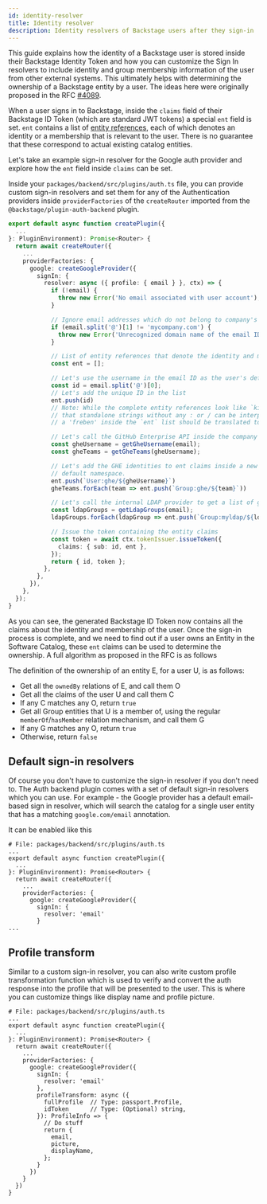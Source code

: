 ```yaml
---
id: identity-resolver
title: Identity resolver
description: Identity resolvers of Backstage users after they sign-in
---
```


This guide explains how the identity of a Backstage user is stored inside their
Backstage Identity Token and how you can customize the Sign In resolvers to
include identity and group membership information of the user from other
external systems. This ultimately helps with determining the ownership of a
Backstage entity by a user. The ideas here were originally proposed in the RFC
[#4089](https://github.com/backstage/backstage/issues/4089).

When a user signs in to Backstage, inside the `claims` field of their Backstage
ID Token (which are standard JWT tokens) a special `ent` field is set. `ent`
contains a list of
[entity references](../features/software-catalog/references.md), each of which
denotes an identity or a membership that is relevant to the user. There is no
guarantee that these correspond to actual existing catalog entities.

Let's take an example sign-in resolver for the Google auth provider and explore
how the `ent` field inside `claims` can be set.

Inside your `packages/backend/src/plugins/auth.ts` file, you can provide custom
sign-in resolvers and set them for any of the Authentication providers inside
`providerFactories` of the `createRouter` imported from the
`@backstage/plugin-auth-backend` plugin.

```ts
export default async function createPlugin({
  ...
}: PluginEnvironment): Promise<Router> {
  return await createRouter({
    ...
    providerFactories: {
      google: createGoogleProvider({
        signIn: {
          resolver: async ({ profile: { email } }, ctx) => {
            if (!email) {
              throw new Error('No email associated with user account');
            }

            // Ignore email addresses which do not belong to company's domain name
            if (email.split('@')[1] != 'mycompany.com') {
              throw new Error('Unrecognized domain name of the email ID used to sign in.')
            }

            // List of entity references that denote the identity and membership of the user
            const ent = [];

            // Let's use the username in the email ID as the user's default unique identifier inside Backstage
            const id = email.split('@')[0];
            // Let's add the unique ID in the list
            ent.push(id)
            // Note: While the complete entity references look like `kind:namespace/name`, it should be safe to assume
            // that standalone strings without any : or / can be interpresed as user kind in the default namespace. So,
            // a 'freben' inside the `ent` list should be translated to `User:default/freben` when making any assertions.

            // Let's call the GitHub Enterprise API inside the company and get the teams that the user belongs to
            const gheUsername = getGheUsername(email);
            const gheTeams = getGheTeams(gheUsername);

            // Let's add the GHE identities to ent claims inside a new ghe namespace to keep things separate from the
            // default namespace.
            ent.push(`User:ghe/${gheUsername}`)
            gheTeams.forEach(team => ent.push(`Group:ghe/${team}`))

            // Let's call the internal LDAP provider to get a list of groups the user belongs to
            const ldapGroups = getLdapGroups(email);
            ldapGroups.forEach(ldapGroup => ent.push(`Group:myldap/${ldapGroup}`))

            // Issue the token containing the entity claims
            const token = await ctx.tokenIssuer.issueToken({
              claims: { sub: id, ent },
            });
            return { id, token };
          },
        },
      }),
    },
  });
}
```

As you can see, the generated Backstage ID Token now contains all the claims
about the identity and membership of the user. Once the sign-in process is
complete, and we need to find out if a user owns an Entity in the Software
Catalog, these `ent` claims can be used to determine the ownership. A full
algorithm as proposed in the RFC is as follows

The definition of the ownership of an entity E, for a user U, is as follows:

- Get all the `ownedBy` relations of E, and call them O
- Get all the claims of the user U and call them C
- If any C matches any O, return `true`
- Get all Group entities that U is a member of, using the regular
  `memberOf`/`hasMember` relation mechanism, and call them G
- If any G matches any O, return `true`
- Otherwise, return `false`

## Default sign-in resolvers

Of course you don't have to customize the sign-in resolver if you don't need to.
The Auth backend plugin comes with a set of default sign-in resolvers which you
can use. For example - the Google provider has a default email-based sign in
resolver, which will search the catalog for a single user entity that has a
matching `google.com/email` annotation.

It can be enabled like this

```tsx
# File: packages/backend/src/plugins/auth.ts
...
export default async function createPlugin({
  ...
}: PluginEnvironment): Promise<Router> {
  return await createRouter({
    ...
    providerFactories: {
      google: createGoogleProvider({
        signIn: {
          resolver: 'email'
        }
...
```

## Profile transform

Similar to a custom sign-in resolver, you can also write custom profile
transformation function which is used to verify and convert the auth response
into the profile that will be presented to the user. This is where you can
customize things like display name and profile picture.

```tsx
# File: packages/backend/src/plugins/auth.ts
...
export default async function createPlugin({
  ...
}: PluginEnvironment): Promise<Router> {
  return await createRouter({
    ...
    providerFactories: {
      google: createGoogleProvider({
        signIn: {
          resolver: 'email'
        },
        profileTransform: async ({
          fullProfile  // Type: passport.Profile,
          idToken      // Type: (Optional) string,
        }): ProfileInfo => {
          // Do stuff
          return {
            email,
            picture,
            displayName,
          };
        }
      })
    }
  })
}
```

